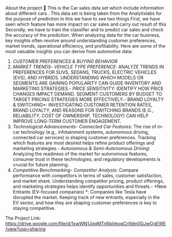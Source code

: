 About the project
  This is the Car sales data set which include information about different cars . This 
data set is being taken from the Analytixlabs for the purpose of prediction
 In this we have to see two things
 First, we have seen which feature has more impact on car sales and carry out 
result of this
 Secondly, we have to train the classifier and to predict car sales and check the 
accuracy of the prediction.
When analyzing data for the car business, key insights often revolve around understanding 
customer preferences, market trends, operational efficiency, and profitability. Here are 
some of the most valuable insights you can derive from automotive data:
 1. *CUSTOMER PREFERENCES & BUYING BEHAVIOR*
 2. *MARKET TRENDS*- *VEHICLE TYPE PREFERENCE*: ANALYZE TRENDS IN PREFERENCES FOR SUVS, SEDANS, TRUCKS, ELECTRIC 
VEHICLES (EVS), AND HYBRIDS. UNDERSTANDING WHICH MODELS OR SEGMENTS ARE GAINING POPULARITY 
CAN GUIDE INVENTORY AND MARKETING STRATEGIES.- *PRICE SENSITIVITY*: IDENTIFY HOW PRICE CHANGES IMPACT DEMAND. SEGMENT CUSTOMERS BY 
BUDGET TO TARGET PRICING STRATEGIES MORE EFFECTIVELY.- BRAND LOYALTY & SWITCHING*: INVESTIGATING CUSTOMER RETENTION RATES, BRAND LOYALTY, AND 
REASONS FOR SWITCHING BRANDS (E.G., RELIABILITY, COST OF OWNERSHIP, TECHNOLOGY) CAN HELP 
IMPROVE LONG-TERM CUSTOMER ENGAGEMENT.
3. *Technological Advancements*- *Connected Car Features*: The rise of in-car technology (e.g., infotainment systems, autonomous 
driving, connected car services) is shaping customer preferences. Tracking which features are most 
desired helps refine product offerings and marketing strategies.- *Autonomous & Semi-Autonomous Driving*: Analyzing the readiness of the market for autonomous 
features, consumer trust in these technologies, and regulatory developments is crucial for future 
planning.
 4. *Competitive Benchmarking*- *Competitor Analysis*: Compare performance with competitors in terms of sales, customer 
satisfaction, and market share. Understanding competitor pricing, product offerings, and marketing 
strategies helps identify opportunities and threats.- *New Entrants (EV-focused companies) *: Companies like Tesla have disrupted the market. Keeping 
track of new entrants, especially in the EV sector, and how they are shaping customer preferences is key 
to staying competitive.

The Project Link:
https://drive.google.com/file/d/1xwWN1JqgMTnNpVeoqCrifdm0GJwOgEWE/view?usp=sharing
